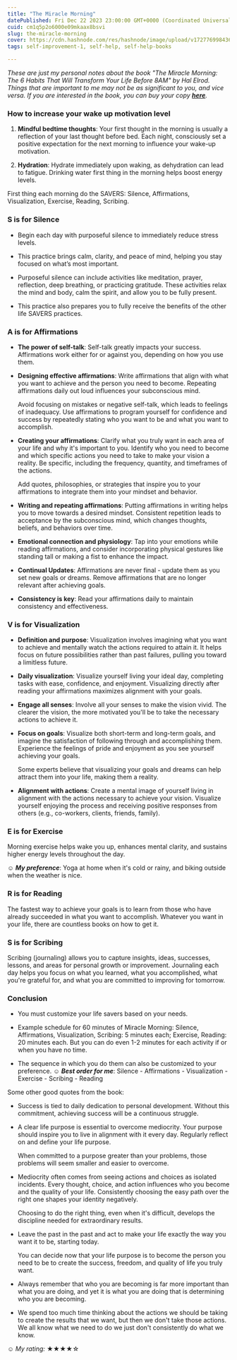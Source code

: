 ```yaml
---
title: "The Miracle Morning"
datePublished: Fri Dec 22 2023 23:00:00 GMT+0000 (Coordinated Universal Time)
cuid: cm1q5p2o6000e09mkaax8bsvi
slug: the-miracle-morning
cover: https://cdn.hashnode.com/res/hashnode/image/upload/v1727769984360/c49ebe69-bb3e-47df-a25c-dbf14259353d.jpeg
tags: self-improvement-1, self-help, self-help-books

---
```


*These are just my personal notes about the book "The Miracle Morning: The 6 Habits That Will Transform Your Life Before 8AM" by Hal Elrod. Things that are important to me may not be as significant to you, and vice versa. If you are interested in the book, you can buy your copy* [***here***](https://www.amazon.com/Miracle-Morning-Updated-Expanded-Not-So-Obvious/dp/163774434X/ref=sr_1_1?crid=23JCZ2I8D4TZQ&dib=eyJ2IjoiMSJ9.k9QhAD4zlPxeSHjJAs7mmchDSp_-tf_ib2xADVYklznOUZv3-lQoEoYADqYFtOanh5AmhOZ5uE-ZBUrGsP5ywAt-_2LF3C5OynevaXFp7-CtERtcBwISOFIrqbOe9Jx6M61mtlUYOXUAE-SUiOXTIND8U8GRbEkY2CgCTl8g2cwxFSqzq3S0MVeiDrmGoRMfhGuvVfYzRwNzoqwFwzSgDJ0_euOZBUX3MvRJAABm6ZQ.mi0VTQRCsj9jTXLEnR5lknulgJDlUhh9v4aTOEjHLT0&dib_tag=se&keywords=the+miracle+morning&qid=1721022698&sprefix=the+miracle+mo%2Caps%2C172&sr=8-1)*.*

### How to increase your wake up motivation level

1. **Mindful bedtime thoughts**: Your first thought in the morning is usually a reflection of your last thought before bed. Each night, consciously set a positive expectation for the next morning to influence your wake-up motivation.
    
2. **Hydration**: Hydrate immediately upon waking, as dehydration can lead to fatigue. Drinking water first thing in the morning helps boost energy levels.
    

First thing each morning do the SAVERS: Silence, Affirmations, Visualization, Exercise, Reading, Scribing.

### S is for Silence

* Begin each day with purposeful silence to immediately reduce stress levels.
    
* This practice brings calm, clarity, and peace of mind, helping you stay focused on what’s most important.
    
* Purposeful silence can include activities like meditation, prayer, reflection, deep breathing, or practicing gratitude. These activities relax the mind and body, calm the spirit, and allow you to be fully present.
    
* This practice also prepares you to fully receive the benefits of the other life SAVERS practices.
    

### A is for Affirmations

* **The power of self-talk**: Self-talk greatly impacts your success. Affirmations work either for or against you, depending on how you use them.
    
* **Designing effective affirmations**: Write affirmations that align with what you want to achieve and the person you need to become. Repeating affirmations daily out loud influences your subconscious mind.
    
    Avoid focusing on mistakes or negative self-talk, which leads to feelings of inadequacy. Use affirmations to program yourself for confidence and success by repeatedly stating who you want to be and what you want to accomplish.
    
* **Creating your affirmations**: Clarify what you truly want in each area of your life and why it's important to you. Identify who you need to become and which specific actions you need to take to make your vision a reality. Be specific, including the frequency, quantity, and timeframes of the actions.
    
    Add quotes, philosophies, or strategies that inspire you to your affirmations to integrate them into your mindset and behavior.
    
* **Writing and repeating affirmations**: Putting affirmations in writing helps you to move towards a desired mindset. Consistent repetition leads to acceptance by the subconscious mind, which changes thoughts, beliefs, and behaviors over time.
    
* **Emotional connection and physiology**: Tap into your emotions while reading affirmations, and consider incorporating physical gestures like standing tall or making a fist to enhance the impact.
    
* **Continual Updates**: Affirmations are never final - update them as you set new goals or dreams. Remove affirmations that are no longer relevant after achieving goals.
    
* **Consistency is key**: Read your affirmations daily to maintain consistency and effectiveness.
    

### V is for Visualization

* **Definition and purpose**: Visualization involves imagining what you want to achieve and mentally watch the actions required to attain it. It helps focus on future possibilities rather than past failures, pulling you toward a limitless future.
    
* **Daily visualization**: Visualize yourself living your ideal day, completing tasks with ease, confidence, and enjoyment. Visualizing directly after reading your affirmations maximizes alignment with your goals.
    
* **Engage all senses**: Involve all your senses to make the vision vivid. The clearer the vision, the more motivated you'll be to take the necessary actions to achieve it.
    
* **Focus on goals**: Visualize both short-term and long-term goals, and imagine the satisfaction of following through and accomplishing them. Experience the feelings of pride and enjoyment as you see yourself achieving your goals.
    
    Some experts believe that visualizing your goals and dreams can help attract them into your life, making them a reality.
    
* **Alignment with actions**: Create a mental image of yourself living in alignment with the actions necessary to achieve your vision. Visualize yourself enjoying the process and receiving positive responses from others (e.g., co-workers, clients, friends, family).
    

### E is for Exercise

Morning exercise helps wake you up, enhances mental clarity, and sustains higher energy levels throughout the day.

**☺** ***My preference***: Yoga at home when it's cold or rainy, and biking outside when the weather is nice.

### R is for Reading

The fastest way to achieve your goals is to learn from those who have already succeeded in what you want to accomplish. Whatever you want in your life, there are countless books on how to get it.

### S is for Scribing

Scribing (journaling) allows you to capture insights, ideas, successes, lessons, and areas for personal growth or improvement. Journaling each day helps you focus on what you learned, what you accomplished, what you're grateful for, and what you are committed to improving for tomorrow.

### Conclusion

* You must customize your life savers based on your needs.
    
* Example schedule for 60 minutes of Miracle Morning: Silence, Affirmations, Visualization, Scribing: 5 minutes each; Exercise, Reading: 20 minutes each. But you can do even 1-2 minutes for each activity if or when you have no time.
    
* The sequence in which you do them can also be customized to your preference. ☺ ***Best order for me***: Silence - Affirmations - Visualization - Exercise - Scribing - Reading
    

Some other good quotes from the book:

* Success is tied to daily dedication to personal development. Without this commitment, achieving success will be a continuous struggle.
    
* A clear life purpose is essential to overcome mediocrity. Your purpose should inspire you to live in alignment with it every day. Regularly reflect on and define your life purpose.
    
    When committed to a purpose greater than your problems, those problems will seem smaller and easier to overcome.
    
* Mediocrity often comes from seeing actions and choices as isolated incidents. Every thought, choice, and action influences who you become and the quality of your life. Consistently choosing the easy path over the right one shapes your identity negatively.
    
    Choosing to do the right thing, even when it's difficult, develops the discipline needed for extraordinary results.
    
* Leave the past in the past and act to make your life exactly the way you want it to be, starting today.
    
    You can decide now that your life purpose is to become the person you need to be to create the success, freedom, and quality of life you truly want.
    
* Always remember that who you are becoming is far more important than what you are doing, and yet it is what you are doing that is determining who you are becoming.
    
* We spend too much time thinking about the actions we should be taking to create the results that we want, but then we don't take those actions. We all know what we need to do we just don't consistently do what we know.
    

☺ *My rating:* ★★★★☆